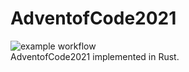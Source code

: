 # AdventofCode2021
![example workflow](https://github.com/Freddiechang/AdventofCode2021/actions/workflows/rust.yml/badge.svg)   
AdventofCode2021 implemented in Rust.
